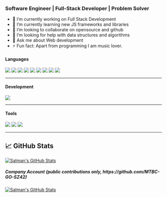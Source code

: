 
### Software Engineer | Full-Stack Developer | Problem Solver 

- 🔭 I’m currently working on Full Stack Development 
- 🌱 I’m currently learning new JS frameworks and libraries
- 👯 I’m looking to collaborate on opensource and github
- 🤔 I’m looking for help with data structures and algorithms
- 💬 Ask me about Web development
- ⚡ Fun fact: Apart from programming I am music lover.


#### Languages
![](https://img.shields.io/badge/-React-61DAFB?style=flat&logo=react&logoColor=3c3c3c)
![](https://img.shields.io/badge/-Redux-purple?logo=redux&logoColor=white&style=flat)
![](https://img.shields.io/badge/-Node-darkgreen?logo=node.js&logoColor=white&style=flat)
![](https://img.shields.io/badge/-JavaScript-F7DF1E?style=flat&logo=javascript&logoColor=3c3c3c)
![](https://img.shields.io/badge/-HTML-red?logo=html5&logoColor=white&style=flat)
![](https://img.shields.io/badge/-CSS-blue?logo=css3&logoColor=white&style=flat)
![](https://img.shields.io/badge/-GraphQL-pink?logo=GraphQL&logoColor=white&style=flat)
![](https://img.shields.io/badge/-Express-black?logo=Express&logoColor=white&style=flat)
![](https://img.shields.io/badge/-Appollo_GraphQL-purple?logo=appollo&logoColor=white&style=flat)

<hr/>

#### Development
![](https://img.shields.io/badge/-Visual_Studio_Code-007ACC?style=flat&logo=visual-studio-code&logoColor=white)

<hr/>

#### Tools
![](https://img.shields.io/badge/-Postman-FFFFFF?logo=postman&logoColor=orange&style=flat)
![](https://img.shields.io/badge/-Git-white?logo=git&logoColor=red&style=flat)
![](https://img.shields.io/badge/-Jira-white?logo=jira&logoColor=blue&style=flat)

<hr/>

## &#x1f4c8; GitHub Stats
<a href="https://github.com/salman-zia/salman-zia">
  <img align="center"
src="https://github-readme-stats.vercel.app/api?username=salman-zia&show_icons=true&line_height=27&count_private=true&title_color=3485ef&text_color=343434&icon_color=3964ef&bg_color=fffefe"
alt="Salman's GitHub Stats" />
</a>
<h5>Company Account (public contributions only,
https://github.com/MTBC-GO-SZ42)</h5>
<a href="https://github.com/salman-zia/salman-zia">
  <img align="center"
src="https://github-readme-stats.vercel.app/api?username=MTBC-GO-SZ42&show_icons=true&line_height=27&count_private=true&title_color=3485ef&text_color=343434&icon_color=3964ef&bg_color=fffefe"
alt="Salman's GitHub Stats" />
</a>
